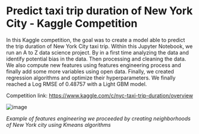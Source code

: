 # Predict taxi trip duration of New York City - Kaggle Competition

In this Kaggle competition, the goal was to create a model able to predict the trip duration of New York City taxi trip. Within this Jupyter Notebook, we run an A to Z data science project. By in a first time analyzing the data and identify potential bias in the data. Then processing and cleaning the data. We also compute new features using features engineering process and finally add some more variables using open data. Finally, we created regression algorithms and optimize their hyperparameters. We finally reached a Log RMSE of 0.48757 with a Light GBM model.

Competition link: https://www.kaggle.com/c/nyc-taxi-trip-duration/overview

![image](https://user-images.githubusercontent.com/55701302/100015518-64aa4b80-2dd8-11eb-9e56-d8d945a25f54.png)

*Example of features engineering we proceeded by creating neighborhoods of New York city using Kmeans algorithms*
